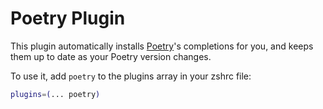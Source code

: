 # Poetry Plugin

This plugin automatically installs [Poetry](https://python-poetry.org/)'s completions for you, and keeps them up to date
as your Poetry version changes.

To use it, add `poetry` to the plugins array in your zshrc file:

```zsh
plugins=(... poetry)
```
